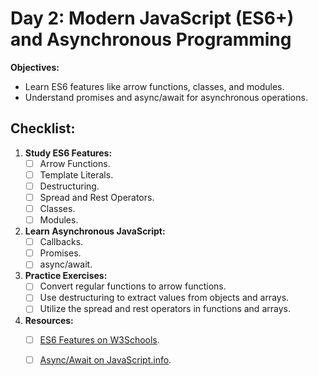 # Day 2: Modern JavaScript (ES6+) and Asynchronous Programming

**Objectives:**

- Learn ES6 features like arrow functions, classes, and modules.
- Understand promises and async/await for asynchronous operations.

## Checklist:

1. **Study ES6 Features:**
   - [ ] Arrow Functions.
   - [ ] Template Literals.
   - [ ] Destructuring.
   - [ ] Spread and Rest Operators.
   - [ ] Classes.
   - [ ] Modules.

2. **Learn Asynchronous JavaScript:**
   - [ ] Callbacks.
   - [ ] Promises.
   - [ ] async/await.

3. **Practice Exercises:**
   - [ ] Convert regular functions to arrow functions.
   - [ ] Use destructuring to extract values from objects and arrays.
   - [ ] Utilize the spread and rest operators in functions and arrays.

4. **Resources:**
   - [ ] [ES6 Features on W3Schools](https://www.w3schools.com/js/js_es6.asp).
   - [ ] [Async/Await on JavaScript.info](https://javascript.info/async-await).

